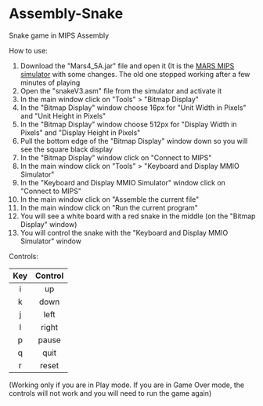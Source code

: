 # Assembly-Snake
Snake game in MIPS Assembly 

How to use:
1. Download the "Mars4_5A.jar" file and open it (It is the [MARS MIPS simulator](http://courses.missouristate.edu/KenVollmar/mars/download.htm) with some changes. The old one stopped working after a few minutes of playing
2. Open the "snakeV3.asm" file from the simulator and activate it
3. In the main window click on "Tools" > "Bitmap Display"
4. In the "Bitmap Display" window choose 16px for "Unit Width in Pixels" and "Unit Height in Pixels"
5. In the "Bitmap Display" window choose 512px for "Display Width in Pixels" and "Display Height in Pixels"
6. Pull the bottom edge of the "Bitmap Display" window down so you will see the square black display
7. In the "Bitmap Display" window click on "Connect to MIPS"
8. In the main window click on "Tools" > "Keyboard and Display MMIO Simulator"
9. In the "Keyboard and Display MMIO Simulator" window click on "Connect to MIPS"
10. In the main window click on "Assemble the current file"
11. In the main window click on "Run the current program"
12. You will see a white board with a red snake in the middle (on the "Bitmap Display" window)
13. You will control the snake with the "Keyboard and Display MMIO Simulator" window

Controls:

| Key | Control|
|:---:|:------:|
| i   | up     |
| k   | down   | 
| j   | left   |
| l   | right  |
| p   | pause  |
| q   | quit   |
| r   | reset  | 


(Working only if you are in Play mode. 
If you are in Game Over mode, the controls will not work and you will need to run the game again)

